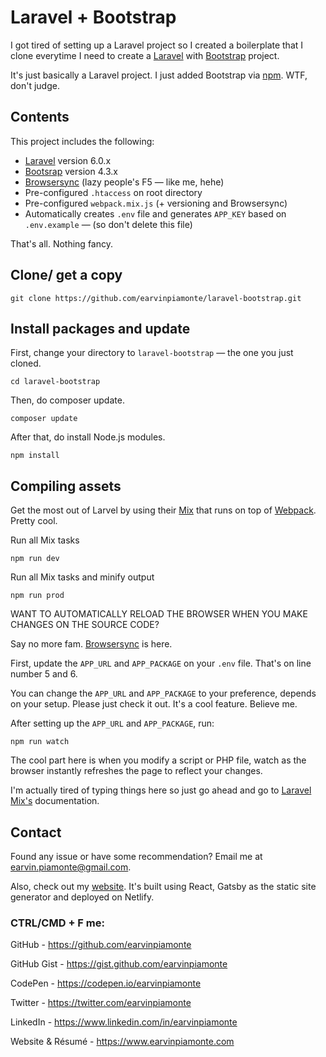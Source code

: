 # Laravel + Bootstrap

I got tired of setting up a Laravel project so I created a boilerplate that I clone everytime I need to create a [Laravel](https://laravel.com/) with [Bootstrap](https://getbootstrap.com/) project.

It's just basically a Laravel project. I just added Bootstrap via [npm](https://www.npmjs.com). WTF, don't judge.

## Contents

This project includes the following:

-   [Laravel](https://laravel.com/) version 6.0.x
-   [Bootsrap](https://getbootstrap.com/) version 4.3.x
-   [Browsersync](https://www.browsersync.io/) (lazy people's F5 &mdash; like me, hehe)
-   Pre-configured `.htaccess` on root directory
-   Pre-configured `webpack.mix.js` (+ versioning and Browsersync)
-   Automatically creates `.env` file and generates `APP_KEY` based on `.env.example` &mdash; (so don't delete this file)

That's all. Nothing fancy.

## Clone/ get a copy

```
git clone https://github.com/earvinpiamonte/laravel-bootstrap.git
```

## Install packages and update

First, change your directory to `laravel-bootstrap` &mdash; the one you just cloned.

```
cd laravel-bootstrap
```

Then, do composer update.

```
composer update
```

After that, do install Node.js modules.

```
npm install
```

## Compiling assets

Get the most out of Larvel by using their [Mix](https://laravel.com/docs/6.0/mix) that runs on top of [Webpack](https://webpack.js.org/). Pretty cool.

Run all Mix tasks

```
npm run dev
```

Run all Mix tasks and minify output

```
npm run prod
```

WANT TO AUTOMATICALLY RELOAD THE BROWSER WHEN YOU MAKE CHANGES ON THE SOURCE CODE?

Say no more fam. [Browsersync](https://www.browsersync.io/) is here.

First, update the `APP_URL` and `APP_PACKAGE` on your `.env` file. That's on line number 5 and 6.

You can change the `APP_URL` and `APP_PACKAGE` to your preference, depends on your setup. Please just check it out. It's a cool feature. Believe me.

After setting up the `APP_URL` and `APP_PACKAGE`, run:

```
npm run watch
```

The cool part here is when you modify a script or PHP file, watch as the browser instantly refreshes the page to reflect your changes.

I'm actually tired of typing things here so just go ahead and go to [Laravel Mix's](https://laravel.com/docs/6.0/mix) documentation.

## Contact

Found any issue or have some recommendation? Email me at [earvin.piamonte@gmail.com](mailto:earvin.piamonte@gmail.com).

Also, check out my [website](https://earvinpiamonte.com). It's built using React, Gatsby as the static site generator and deployed on Netlify.

### CTRL/CMD + F me:

GitHub - https://github.com/earvinpiamonte

GitHub Gist - https://gist.github.com/earvinpiamonte

CodePen - https://codepen.io/earvinpiamonte

Twitter - https://twitter.com/earvinpiamonte

LinkedIn - https://www.linkedin.com/in/earvinpiamonte

Website & Résumé - https://www.earvinpiamonte.com
